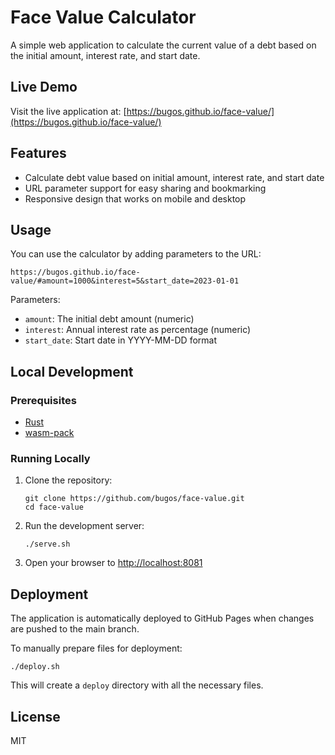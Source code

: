 # Face Value Calculator

A simple web application to calculate the current value of a debt based on the initial amount, interest rate, and start date.

## Live Demo

Visit the live application at: [https://bugos.github.io/face-value/](https://bugos.github.io/face-value/)

## Features

- Calculate debt value based on initial amount, interest rate, and start date
- URL parameter support for easy sharing and bookmarking
- Responsive design that works on mobile and desktop

## Usage

You can use the calculator by adding parameters to the URL:

```
https://bugos.github.io/face-value/#amount=1000&interest=5&start_date=2023-01-01
```

Parameters:
- `amount`: The initial debt amount (numeric)
- `interest`: Annual interest rate as percentage (numeric)
- `start_date`: Start date in YYYY-MM-DD format

## Local Development

### Prerequisites

- [Rust](https://www.rust-lang.org/tools/install)
- [wasm-pack](https://rustwasm.github.io/wasm-pack/installer/)

### Running Locally

1. Clone the repository:
   ```
   git clone https://github.com/bugos/face-value.git
   cd face-value
   ```

2. Run the development server:
   ```
   ./serve.sh
   ```

3. Open your browser to [http://localhost:8081](http://localhost:8081)

## Deployment

The application is automatically deployed to GitHub Pages when changes are pushed to the main branch.

To manually prepare files for deployment:

```
./deploy.sh
```

This will create a `deploy` directory with all the necessary files.

## License

MIT
